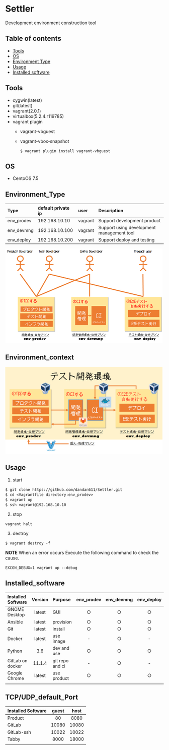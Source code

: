 # Settler
Development environment construction tool

## Table of contents

* [Tools](#Tools)
* [OS](#OS)
* [Environment Type](#Environment_Type)
* [Usage](#Usage)
* [Installed software](#Installed_software)

## Tools

* cygwin(latest)
* git(latest)
* vagrant(2.0.1)
* virtualbox(5.2.4.r119785)
* vagrant plugin
  * vagrant-vbguest
  * vagrant-vbox-snapshot
  
    ```
    $ vagrant plugin install vagrant-vbguest
    ```

## OS

* CentoOS 7.5

## Environment_Type

| Type       | default private ip    | user    | Description                              |
| :--------- | :-------------------- | :------ | :--------------------------------------- |
| env_prodev | 192.168.10.10         | vagrant | Support development product              |
| env_devmng | 192.168.10.100        | vagrant | Support using development management tool|
| env_deploy | 192.168.10.200        | vagrant | Support deploy and testing               |

<img src="./doc/context_1.png" width="500">

## Environment_context

<img src="./doc/context_2.png" width="500">

## Usage

1. start

```
$ git clone https://github.com/dandan611/Settler.git
$ cd <Vagrantfile directory:env_prodev>
$ vagrant up
$ ssh vagrant@192.168.10.10
```

2. stop

```
vagrant halt
```

3. destroy

```
$ vagrant destroy -f
```

>>>
**NOTE**
When an error occurs Execute the following command to check the cause.
```
EXCON_DEBUG=1 vagrant up --debug
```
>>>

## Installed_software

| Installed Software | Version | Purpose | env_prodev | env_devmng | env_deploy |
| :----------------- | :-----: | :------ | :-----: | :-----: | :-----: |
|GNOME Desktop       |latest   | GUI     | ○       | ○       | ○       |
|Ansible             |latest   | provision | ○       | ○       | ○       |
|Git                 |latest   | install | ○       | ○       | ○       |
|Docker              |latest   | use image | -       | ○       | -       |
|Python              |3.6      | dev and use | ○       | ○       | ○       |
|GitLab on docker    |11.1.4   | git repo and ci| -       | ○       | -       |
|Google Chrome       |latest   | use product| ○       | ○       | ○       |
|||||

## TCP/UDP_default_Port

| Installed Software | guest   | host    |
| :----------------- | :-----: | :-----: |
| Product            | 80      | 8080    |
| GitLab             | 10080   | 10080   |
| GitLab-ssh         | 10022   | 10022   |
| Tabby              | 8000    | 18000   |
||||

